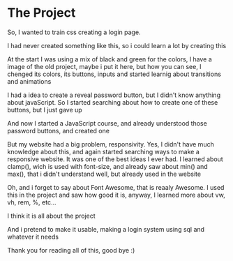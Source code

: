 <h1>The Project</h1>
<p>So, I wanted to train css creating a login page.</p>
<p>I had never created something like this, so i could learn a lot by creating this</p>
<p>At the start I was using a mix of black and green for the colors, I have a image of the old project, maybe i put it here, but how you can see, I chenged its colors, its buttons, inputs and started learnig about transitions and animations</p>
<p>I had a idea to create a reveal password button, but I didn't know anything about javaScript. So I started searching about how to create one of these buttons, but I just gave up</p>
<p>And now I started a JavaScript course, and already understood those password buttons, and created one</p>
<p>But my website had a big problem, responsivity. Yes, I didn't have much knowledge about this, and again started searching ways to make a responsive website. It was one of the best ideas I ever had. I learned about clamp(), wich is used with font-size, and already saw about min() and max(), that i didn't understand well, but already used in the website</p>
<p>Oh, and i forget to say about Font Awesome, that is reaaly Awesome. I used this in the project and saw how good it is, anyway, I learned more about vw, vh, rem, %, etc...</p>
<p>I think it is all about the project</p>
<p>And i pretend to make it usable, making a login system using sql and whatever it needs</p>
<p>Thank you for reading all of this, good bye :)</p>
